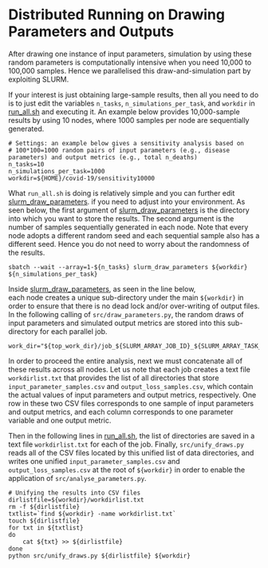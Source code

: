 # Distributed Running on Drawing Parameters and Outputs

After drawing one instance of input parameters, simulation by using these random parameters is computationally
intensive when you need 10,000 to 100,000 samples. Hence we parallelised this draw-and-simulation
part by exploiting SLURM. 

If your interest is just obtaining large-sample results, then all you need to do is
to just edit the variables `n_tasks`, `n_simulations_per_task`, and `workdir` in [run_all.sh](../run_all.sh)
and executing it. An example below provides 10,000-sample results by using 10 nodes, where 1000 samples per node are sequentially generated. 

```
# Settings: an example below gives a sensitivity analysis based on 
# 100*100=1000 random pairs of input parameters (e.g., disease parameters) and output metrics (e.g., total n_deaths)
n_tasks=10
n_simulations_per_task=1000
workdir=${HOME}/covid-19/sensitivity10000
```

What `run_all.sh` is doing is relatively simple and you can further edit [slurm_draw_parameters](../slurm_draw_parameters).
if you need to adjust into your environment. As seen below, the first argument of [slurm_draw_parameters](../slurm_draw_parameters) is the directory into which you want to store the results. The second argument
is the number of samples sequentially generated in each node. Note that every node adopts a different random seed
and each sequential sample also has a different seed. Hence you do not need to worry about the randomness
of the results.

```
sbatch --wait --array=1-${n_tasks} slurm_draw_parameters ${workdir} ${n_simulations_per_task}
```

Inside [slurm_draw_parameters](slurm_draw_parameters), as seen in the line below,  
each node creates a unique sub-directory under the main `${workdir}` in order to ensure that there is no 
dead lock and/or over-writing of output files. 
In the following calling of `src/draw_parameters.py`, 
the random draws of input parameters and simulated output metrics are stored into this sub-directory
for each parallel job.

```
work_dir="${top_work_dir}/job_${SLURM_ARRAY_JOB_ID}_${SLURM_ARRAY_TASK_ID}"
```

In order to proceed the entire analysis, next we must concatenate all of these results across all nodes.
Let us note that each job creates a text file `workdirlist.txt` that provides the list of all directories
that store `input_parameter_samples.csv` and `output_loss_samples.csv`, which contain
the actual values of input parameters and output metrics, respectively. One row in these two CSV files
corresponds to one sample of input parameters and output metrics, and each column corresponds to one parameter 
variable and one output metric.

Then in the following lines in [run_all.sh](../run_all.sh), the list of directories are saved in a text file
`workdirlist.txt` for each of the job. 
Finally, `src/unify_draws.py` reads all of the CSV files located by this unified list of data directories,
and writes one unified `input_parameter_samples.csv` and `output_loss_samples.csv`
at the root of `${workdir}` in order to enable the application of `src/analyse_parameters.py`.

```
# Unifying the results into CSV files
dirlistfile=${workdir}/workdirlist.txt
rm -f ${dirlistfile}
txtlist=`find ${workdir} -name workdirlist.txt`
touch ${dirlistfile}
for txt in ${txtlist}
do
	cat ${txt} >> ${dirlistfile}
done
python src/unify_draws.py ${dirlistfile} ${workdir}
```



